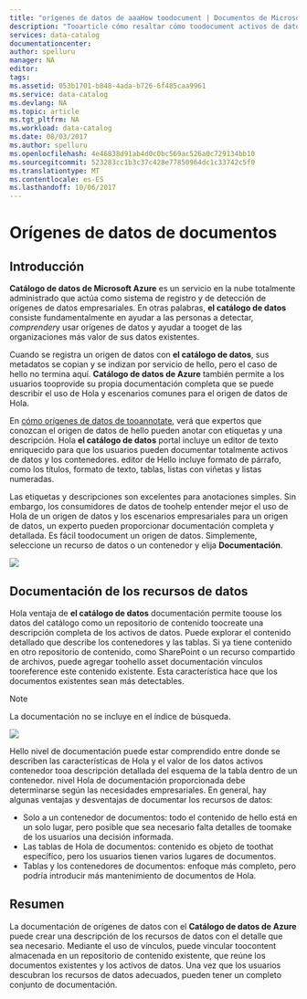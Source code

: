 ```yaml
---
title: "orígenes de datos de aaaHow toodocument | Documentos de Microsoft"
description: "Tooarticle cómo resaltar cómo toodocument activos de datos en el catálogo de datos."
services: data-catalog
documentationcenter: 
author: spelluru
manager: NA
editor: 
tags: 
ms.assetid: 053b1701-b848-4ada-b726-6f485caa9961
ms.service: data-catalog
ms.devlang: NA
ms.topic: article
ms.tgt_pltfrm: NA
ms.workload: data-catalog
ms.date: 08/03/2017
ms.author: spelluru
ms.openlocfilehash: 4e46838d91ab4d0c0bc569ac526a0c729134bb10
ms.sourcegitcommit: 523283cc1b3c37c428e77850964dc1c33742c5f0
ms.translationtype: MT
ms.contentlocale: es-ES
ms.lasthandoff: 10/06/2017
---
```

# <a name="document-data-sources"></a>Orígenes de datos de documentos
## <a name="introduction"></a>Introducción
**Catálogo de datos de Microsoft Azure** es un servicio en la nube totalmente administrado que actúa como sistema de registro y de detección de orígenes de datos empresariales. En otras palabras, **el catálogo de datos** consiste fundamentalmente en ayudar a las personas a detectar, *comprender*y usar orígenes de datos y ayudar a tooget de las organizaciones más valor de sus datos existentes.

Cuando se registra un origen de datos con **el catálogo de datos**, sus metadatos se copian y se indizan por servicio de hello, pero el caso de hello no termina aquí. **Catálogo de datos de Azure** también permite a los usuarios tooprovide su propia documentación completa que se puede describir el uso de Hola y escenarios comunes para el origen de datos de Hola.

En [cómo orígenes de datos de tooannotate](data-catalog-how-to-annotate.md), verá que expertos que conozcan el origen de datos de hello pueden anotar con etiquetas y una descripción. Hola **el catálogo de datos** portal incluye un editor de texto enriquecido para que los usuarios pueden documentar totalmente activos de datos y los contenedores. editor de Hello incluye formato de párrafo, como los títulos, formato de texto, tablas, listas con viñetas y listas numeradas.

Las etiquetas y descripciones son excelentes para anotaciones simples. Sin embargo, los consumidores de datos de toohelp entender mejor el uso de Hola de un origen de datos y los escenarios empresariales para un origen de datos, un experto pueden proporcionar documentación completa y detallada. Es fácil toodocument un origen de datos. Simplemente, seleccione un recurso de datos o un contenedor y elija **Documentación**.

![](media/data-catalog-documentation/data-catalog-documentation.png)

## <a name="documenting-data-assets"></a>Documentación de los recursos de datos
Hola ventaja de **el catálogo de datos** documentación permite toouse los datos del catálogo como un repositorio de contenido toocreate una descripción completa de los activos de datos. Puede explorar el contenido detallado que describe los contenedores y las tablas. Si ya tiene contenido en otro repositorio de contenido, como SharePoint o un recurso compartido de archivos, puede agregar toohello asset documentación vínculos tooreference este contenido existente. Esta característica hace que los documentos existentes sean más detectables.

> [!NOTE]
> La documentación no se incluye en el índice de búsqueda.
>
>

![](media/data-catalog-documentation/data-catalog-documentation2.png)

Hello nivel de documentación puede estar comprendido entre donde se describen las características de Hola y el valor de los datos activos contenedor tooa descripción detallada del esquema de la tabla dentro de un contenedor. nivel Hola de documentación proporcionada debe determinarse según las necesidades empresariales. En general, hay algunas ventajas y desventajas de documentar los recursos de datos:

* Solo a un contenedor de documentos: todo el contenido de hello está en un solo lugar, pero posible que sea necesario falta detalles de toomake de los usuarios una decisión informada.
* Las tablas de Hola de documentos: contenido es objeto de toothat específico, pero los usuarios tienen varios lugares de documentos.
* Tablas y los contenedores de documentos: enfoque más completo, pero podría introducir más mantenimiento de documentos de Hola.

## <a name="summary"></a>Resumen
La documentación de orígenes de datos con el **Catálogo de datos de Azure** puede crear una descripción de los recursos de datos con el detalle que sea necesario.  Mediante el uso de vínculos, puede vincular toocontent almacenada en un repositorio de contenido existente, que reúne los documentos existentes y los activos de datos. Una vez que los usuarios descubran los recursos de datos adecuados, pueden tener un completo conjunto de documentación.
